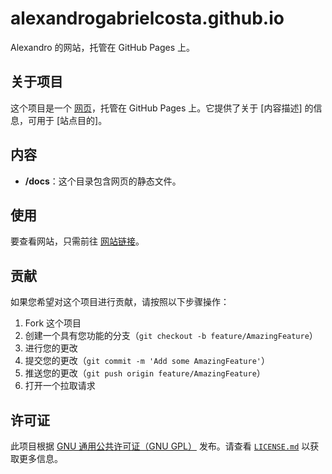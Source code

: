 # alexandrogabrielcosta.github.io

Alexandro 的网站，托管在 GitHub Pages 上。

## 关于项目

这个项目是一个 [网页](https://usuario.github.io/repo/)，托管在 GitHub Pages 上。它提供了关于 [内容描述] 的信息，可用于 [站点目的]。

## 内容

- **/docs**：这个目录包含网页的静态文件。

## 使用

要查看网站，只需前往 [网站链接](https://usuario.github.io/repo/)。

## 贡献

如果您希望对这个项目进行贡献，请按照以下步骤操作：

1. Fork 这个项目
2. 创建一个具有您功能的分支（`git checkout -b feature/AmazingFeature`）
3. 进行您的更改
4. 提交您的更改（`git commit -m 'Add some AmazingFeature'`）
5. 推送您的更改（`git push origin feature/AmazingFeature`）
6. 打开一个拉取请求

## 许可证

此项目根据 [GNU 通用公共许可证（GNU GPL）](https://www.gnu.org/licenses/gpl-3.0.html) 发布。请查看 [`LICENSE.md`](LICENSE.md) 以获取更多信息。

